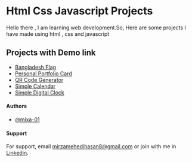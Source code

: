 
# Html Css Javascript Projects

Hello there , I am learning web development.So, Here are some projects I have made using html , css and javascript


## Projects with Demo link


- [Bangladesh Flag](https://mixa-01.github.io/HTML-CSS-JAVA-Projects/01.%20Bangladesh%20Flag/index-project.html)
- [Personal Portfolio Card](https://mixa-01.github.io/HTML-CSS-JAVA-Projects/02.%20Simple%20Portfolio/index.html)
- [QR Code Generator](https://mixa-01.github.io/HTML-CSS-JAVA-Projects/03.%20QR%20Code%20Generator/index.html)
- [Simple Calendar](https://mixa-01.github.io/HTML-CSS-JAVA-Projects/04.%20Simple%20Calender/index.html)
- [Simple Digital Clock](https://mixa-01.github.io/HTML-CSS-JAVA-Projects/05.Simple%20Digital%20Clock/index.html)



#### Authors

- [@mixa-01](https://github.com/mixa-01/mixa-01)


#### Support

For support, email mirzamehedihasan8@gmail.com or join with me in [Linkedin](https://www.linkedin.com/in/mirza-mehedi-hasan-a37a16263/).

